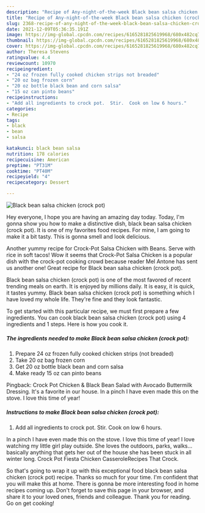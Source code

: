 ```yaml
---
description: "Recipe of Any-night-of-the-week Black bean salsa chicken (crock pot)"
title: "Recipe of Any-night-of-the-week Black bean salsa chicken (crock pot)"
slug: 2368-recipe-of-any-night-of-the-week-black-bean-salsa-chicken-crock-pot
date: 2021-12-09T05:36:35.191Z
image: https://img-global.cpcdn.com/recipes/6165281825619968/680x482cq70/black-bean-salsa-chicken-crock-pot-recipe-main-photo.jpg
thumbnail: https://img-global.cpcdn.com/recipes/6165281825619968/680x482cq70/black-bean-salsa-chicken-crock-pot-recipe-main-photo.jpg
cover: https://img-global.cpcdn.com/recipes/6165281825619968/680x482cq70/black-bean-salsa-chicken-crock-pot-recipe-main-photo.jpg
author: Theresa Stevens
ratingvalue: 4.4
reviewcount: 10970
recipeingredient:
- "24 oz frozen fully cooked chicken strips not breaded"
- "20 oz bag frozen corn"
- "20 oz bottle black bean and corn salsa"
- "15 oz can pinto beans"
recipeinstructions:
- "Add all ingredients to crock pot.  Stir.  Cook on low 6 hours."
categories:
- Recipe
tags:
- black
- bean
- salsa

katakunci: black bean salsa 
nutrition: 178 calories
recipecuisine: American
preptime: "PT31M"
cooktime: "PT40M"
recipeyield: "4"
recipecategory: Dessert

---
```



![Black bean salsa chicken (crock pot)](https://img-global.cpcdn.com/recipes/6165281825619968/680x482cq70/black-bean-salsa-chicken-crock-pot-recipe-main-photo.jpg)

Hey everyone, I hope you are having an amazing day today. Today, I'm gonna show you how to make a distinctive dish, black bean salsa chicken (crock pot). It is one of my favorites food recipes. For mine, I am going to make it a bit tasty. This is gonna smell and look delicious.

Another yummy recipe for Crock-Pot Salsa Chicken with Beans. Serve with rice in soft tacos! Wow it seems that Crock-Pot Salsa Chicken is a popular dish with the crock-pot cooking crowd because reader Mel Antone has sent us another one! Great recipe for Black bean salsa chicken (crock pot).

Black bean salsa chicken (crock pot) is one of the most favored of recent trending meals on earth. It is enjoyed by millions daily. It is easy, it is quick, it tastes yummy. Black bean salsa chicken (crock pot) is something which I have loved my whole life. They're fine and they look fantastic.


To get started with this particular recipe, we must first prepare a few ingredients. You can cook black bean salsa chicken (crock pot) using 4 ingredients and 1 steps. Here is how you cook it.

<!--inarticleads1-->

##### The ingredients needed to make Black bean salsa chicken (crock pot):

1. Prepare 24 oz frozen fully cooked chicken strips (not breaded)
1. Take 20 oz bag frozen corn
1. Get 20 oz bottle black bean and corn salsa
1. Make ready 15 oz can pinto beans


Pingback: Crock Pot Chicken & Black Bean Salad with Avocado Buttermilk Dressing. It's a favorite in our house. In a pinch I have even made this on the stove. I love this time of year! 

<!--inarticleads2-->

##### Instructions to make Black bean salsa chicken (crock pot):

1. Add all ingredients to crock pot.  Stir.  Cook on low 6 hours.


In a pinch I have even made this on the stove. I love this time of year! I love watching my little girl play outside. She loves the outdoors, parks, walks… basically anything that gets her out of the house she has been stuck in all winter long. Crock Pot Fiesta Chicken CasseroleRecipes That Crock. 

So that's going to wrap it up with this exceptional food black bean salsa chicken (crock pot) recipe. Thanks so much for your time. I'm confident that you will make this at home. There is gonna be more interesting food in home recipes coming up. Don't forget to save this page in your browser, and share it to your loved ones, friends and colleague. Thank you for reading. Go on get cooking!
